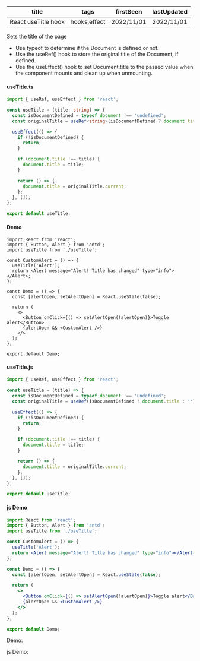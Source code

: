 | title               | tags         | firstSeen  | lastUpdated |
| ------------------- | ------------ | ---------- | ----------- |
| React useTitle hook | hooks,effect | 2022/11/01 | 2022/11/01  |

Sets the title of the page

- Use typeof to determine if the Document is defined or not.
- Use the useRef() hook to store the original title of the Document, if defined.
- Use the useEffect() hook to set Document.title to the passed value when the component mounts and clean up when unmounting.

#### useTitle.ts

```ts
import { useRef, useEffect } from 'react';

const useTitle = (title: string) => {
  const isDocumentDefined = typeof document !== 'undefined';
  const originalTitle = useRef<string>(isDocumentDefined ? document.title : '');

  useEffect(() => {
    if (!isDocumentDefined) {
      return;
    }

    if (document.title !== title) {
      document.title = title;
    }

    return () => {
      document.title = originalTitle.current;
    };
  }, []);
};

export default useTitle;
```

#### Demo

```tsx | pure
import React from 'react';
import { Button, Alert } from 'antd';
import useTitle from './useTitle';

const CustomAlert = () => {
  useTitle('Alert');
  return <Alert message="Alert! Title has changed" type="info"></Alert>;
};

const Demo = () => {
  const [alertOpen, setAlertOpen] = React.useState(false);

  return (
    <>
      <Button onClick={() => setAlertOpen(!alertOpen)}>Toggle alert</Button>
      {alertOpen && <CustomAlert />}
    </>
  );
};

export default Demo;
```

#### useTitle.js

```js
import { useRef, useEffect } from 'react';

const useTitle = (title) => {
  const isDocumentDefined = typeof document !== 'undefined';
  const originalTitle = useRef(isDocumentDefined ? document.title : '');

  useEffect(() => {
    if (!isDocumentDefined) {
      return;
    }

    if (document.title !== title) {
      document.title = title;
    }

    return () => {
      document.title = originalTitle.current;
    };
  }, []);
};

export default useTitle;
```

#### js Demo

```jsx | pure
import React from 'react';
import { Button, Alert } from 'antd';
import useTitle from './useTitle';

const CustomAlert = () => {
  useTitle('Alert');
  return <Alert message="Alert! Title has changed" type="info"></Alert>;
};

const Demo = () => {
  const [alertOpen, setAlertOpen] = React.useState(false);

  return (
    <>
      <Button onClick={() => setAlertOpen(!alertOpen)}>Toggle alert</Button>
      {alertOpen && <CustomAlert />}
    </>
  );
};

export default Demo;
```

Demo:

<code src="./Demo.tsx" id="titleTsDemo"></code>

js Demo:

<code src="./js/Demo.jsx" id="titleJsDemo"></code>
